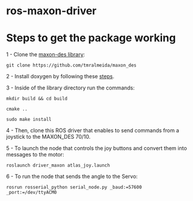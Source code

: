 # ros-maxon-driver

# Steps to get the package working


1 - Clone the [maxon-des library](https://github.com/tmralmeida/maxon_des):
```
git clone https://github.com/tmralmeida/maxon_des
```


2 - Install doxygen by following these [steps](https://www.tutorialspoint.com/how-to-install-doxygen-on-ubuntu).


3 - Inside of the library directory run the commands:
```
mkdir build && cd build
```

```
cmake ..   
```

```
sudo make install
```


4 - Then, clone this ROS driver that enables to send commands from a joystick to the MAXON_DES 70/10.   



5 - To launch the node that controls the joy buttons and convert them into messages to the motor:
```
roslaunch driver_maxon atlas_joy.launch
```


6 - To run the node that sends the angle to the Servo:
```
rosrun rosserial_python serial_node.py _baud:=57600 _port:=/dev/ttyACM0
```
